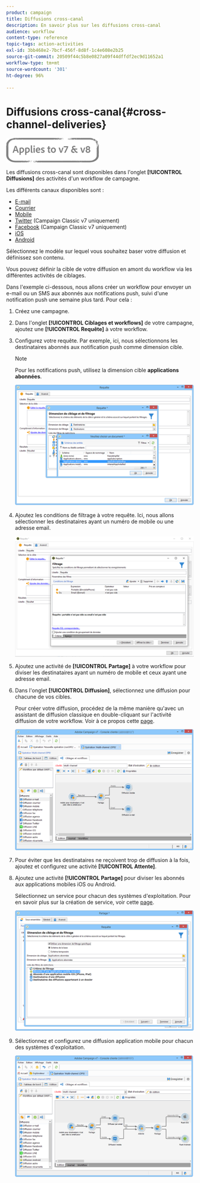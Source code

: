```yaml
---
product: campaign
title: Diffusions cross-canal
description: En savoir plus sur les diffusions cross-canal
audience: workflow
content-type: reference
topic-tags: action-activities
exl-id: 3bb468e2-7bcf-456f-8d8f-1c4e608e2b25
source-git-commit: 20509f44c5b8e0827a09f44dffdf2ec9d11652a1
workflow-type: tm+mt
source-wordcount: '301'
ht-degree: 96%

---
```


# Diffusions cross-canal{#cross-channel-deliveries}

![](../../assets/common.svg)

Les diffusions cross-canal sont disponibles dans l&#39;onglet **[!UICONTROL Diffusions]** des activités d&#39;un workflow de campagne.

Les différents canaux disponibles sont :

* [E-mail](../../delivery/using/about-email-channel.md)
* [Courrier](../../delivery/using/about-direct-mail-channel.md)
* [Mobile](../../delivery/using/sms-channel.md)
* [Twitter](../../social/using/publishing-on-twitter.md)  (Campaign Classic v7 uniquement)
* [Facebook](../../social/using/publishing-on-facebook.md)  (Campaign Classic v7 uniquement)
* [iOS](../../delivery/using/create-notifications-ios.md)
* [Android](../../delivery/using/create-notifications-android.md)

Sélectionnez le modèle sur lequel vous souhaitez baser votre diffusion et définissez son contenu.

Vous pouvez définir la cible de votre diffusion en amont du workflow via les différentes activités de ciblages.

Dans l&#39;exemple ci-dessous, nous allons créer un workflow pour envoyer un e-mail ou un SMS aux abonnés aux notifications push, suivi d&#39;une notification push une semaine plus tard. Pour cela :

1. Créez une campagne.
1. Dans l&#39;onglet **[!UICONTROL Ciblages et workflows]** de votre campagne, ajoutez une **[!UICONTROL Requête]** à votre workflow.
1. Configurez votre requête. Par exemple, ici, nous sélectionnons les destinataires abonnés aux notification push comme dimension cible.

   >[!NOTE]
   >
   >Pour les notifications push, utilisez la dimension cible **applications abonnées**.

   ![](assets/cross_channel_delivery_1.png)

1. Ajoutez les conditions de filtrage à votre requête. Ici, nous allons sélectionner les destinataires ayant un numéro de mobile ou une adresse email.

   ![](assets/cross_channel_delivery_2.png)

1. Ajoutez une activité de **[!UICONTROL Partage]** à votre workflow pour diviser les destinataires ayant un numéro de mobile et ceux ayant une adresse email.
1. Dans l&#39;onglet **[!UICONTROL Diffusion]**, sélectionnez une diffusion pour chacune de vos cibles.

   Pour créer votre diffusion, procédez de la même manière qu&#39;avec un assistant de diffusion classique en double-cliquant sur l&#39;activité diffusion de votre workflow. Voir à ce propos cette [page](../../delivery/using/about-email-channel.md).

   ![](assets/cross_channel_delivery_3.png)

1. Pour éviter que les destinataires ne reçoivent trop de diffusion à la fois, ajoutez et configurez une activité **[!UICONTROL Attente]**.
1. Ajoutez une activité **[!UICONTROL Partage]** pour diviser les abonnés aux applications mobiles iOS ou Android.

   Sélectionnez un service pour chacun des systèmes d&#39;exploitation. Pour en savoir plus sur la création de service, voir cette [page](../../delivery/using/configuring-the-mobile-application.md).

   ![](assets/cross_channel_delivery_4.png)

1. Sélectionnez et configurez une diffusion application mobile pour chacun des systèmes d&#39;exploitation.

   ![](assets/cross_channel_delivery_5.png)
